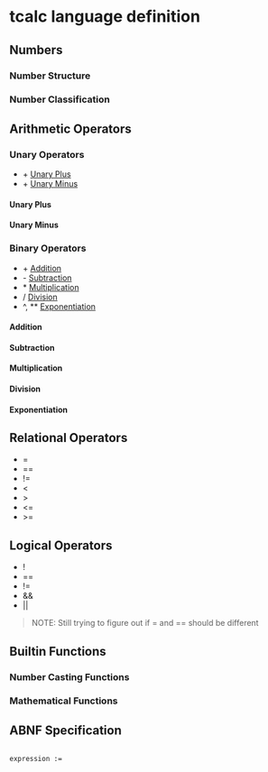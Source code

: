 # tcalc language definition

## Numbers

### Number Structure

### Number Classification

## Arithmetic Operators

### Unary Operators

- \+ [Unary Plus](#subtraction)
- \+ [Unary Minus](#subtraction)

#### Unary Plus

#### Unary Minus

### Binary Operators

- \+ [Addition](#addition)
- \- [Subtraction](#subtraction)
- \* [Multiplication](#multiplication)
- / [Division](#division)
- ^, ** [Exponentiation](#exponentiation)

#### Addition


#### Subtraction


#### Multiplication


#### Division


#### Exponentiation


## Relational Operators

- =
- ==
- !=
- <
- \>
- <=
- \>=

## Logical Operators

- !
- ==
- !=
- &&
- ||

> NOTE: Still trying to figure out if = and == should be different 
>
>
>

## Builtin Functions

### Number Casting Functions

### Mathematical Functions


## ABNF Specification

```abnf

expression := 


```